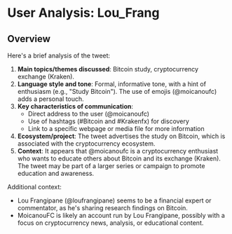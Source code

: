 # User Analysis: Lou_Frang

## Overview

Here's a brief analysis of the tweet:

1. **Main topics/themes discussed**: Bitcoin study, cryptocurrency exchange (Kraken).
2. **Language style and tone**: Formal, informative tone, with a hint of enthusiasm (e.g., "Study Bitcoin"). The use of emojis (@moicanoufc) adds a personal touch.
3. **Key characteristics of communication**:
	* Direct address to the user (@moicanoufc)
	* Use of hashtags (#Bitcoin and #Krakenfx) for discovery
	* Link to a specific webpage or media file for more information
4. **Ecosystem/project**: The tweet advertises the study on Bitcoin, which is associated with the cryptocurrency ecosystem.
5. **Context**: It appears that @moicanoufc is a cryptocurrency enthusiast who wants to educate others about Bitcoin and its exchange (Kraken). The tweet may be part of a larger series or campaign to promote education and awareness.

Additional context:

* Lou Frangipane (@loufrangipane) seems to be a financial expert or commentator, as he's sharing research findings on Bitcoin.
* MoicanouFC is likely an account run by Lou Frangipane, possibly with a focus on cryptocurrency news, analysis, or educational content.